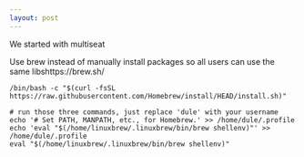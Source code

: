 ```yaml
---
layout: post
---
```


We started with multiseat



Use brew instead of manually install packages so all users can use the same libshttps://brew.sh/

```
/bin/bash -c "$(curl -fsSL https://raw.githubusercontent.com/Homebrew/install/HEAD/install.sh)"

# run those three commands, just replace 'dule' with your username
echo '# Set PATH, MANPATH, etc., for Homebrew.' >> /home/dule/.profile
echo 'eval "$(/home/linuxbrew/.linuxbrew/bin/brew shellenv)"' >> /home/dule/.profile
eval "$(/home/linuxbrew/.linuxbrew/bin/brew shellenv)"
```
